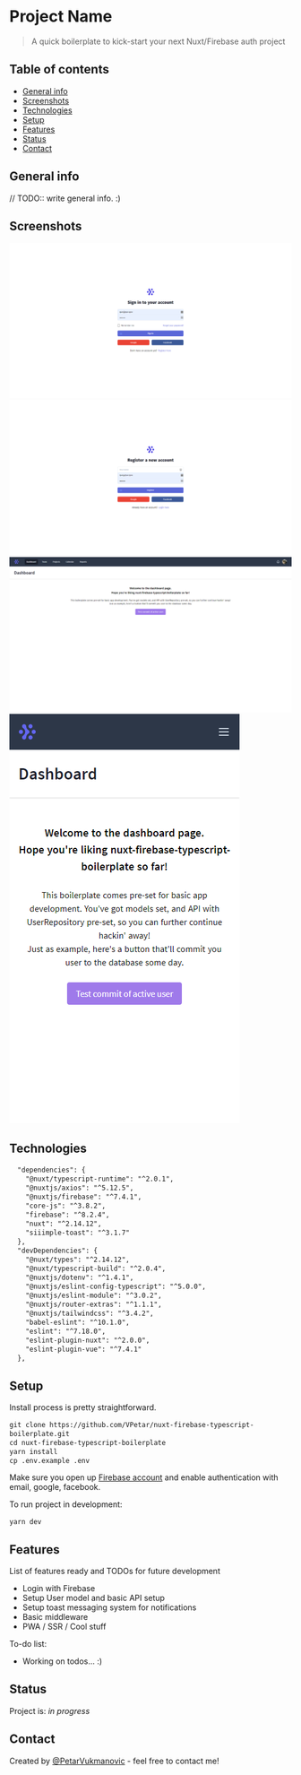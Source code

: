 # Project Name
> A quick boilerplate to kick-start your next Nuxt/Firebase auth project

## Table of contents
* [General info](#general-info)
* [Screenshots](#screenshots)
* [Technologies](#technologies)
* [Setup](#setup)
* [Features](#features)
* [Status](#status)
* [Contact](#contact)

## General info
// TODO:: write general info. :)

## Screenshots
![Login page](./screenshots/login.png)
![Register page](./screenshots/register.png)
![Dashboard](./screenshots/dashboard.png)
![Mobile dashboard page](./screenshots/mobile.png)

## Technologies
```
  "dependencies": {
    "@nuxt/typescript-runtime": "^2.0.1",
    "@nuxtjs/axios": "^5.12.5",
    "@nuxtjs/firebase": "^7.4.1",
    "core-js": "^3.8.2",
    "firebase": "^8.2.4",
    "nuxt": "^2.14.12",
    "siiimple-toast": "^3.1.7"
  },
  "devDependencies": {
    "@nuxt/types": "^2.14.12",
    "@nuxt/typescript-build": "^2.0.4",
    "@nuxtjs/dotenv": "^1.4.1",
    "@nuxtjs/eslint-config-typescript": "^5.0.0",
    "@nuxtjs/eslint-module": "^3.0.2",
    "@nuxtjs/router-extras": "^1.1.1",
    "@nuxtjs/tailwindcss": "^3.4.2",
    "babel-eslint": "^10.1.0",
    "eslint": "^7.18.0",
    "eslint-plugin-nuxt": "^2.0.0",
    "eslint-plugin-vue": "^7.4.1"
  },
```

## Setup
Install process is pretty straightforward.

```
git clone https://github.com/VPetar/nuxt-firebase-typescript-boilerplate.git
cd nuxt-firebase-typescript-boilerplate
yarn install
cp .env.example .env
```
Make sure you open up [Firebase account](https://console.firebase.google.com/) and enable authentication with email, google, facebook.

To run project in development:
```
yarn dev
```

## Features
List of features ready and TODOs for future development
* Login with Firebase
* Setup User model and basic API setup
* Setup toast messaging system for notifications
* Basic middleware
* PWA / SSR / Cool stuff

To-do list:
* Working on todos... :)

## Status
Project is: _in progress_


## Contact
Created by [@PetarVukmanovic](https://twitter.com/PetarVukmanovic) - feel free to contact me!
